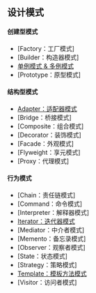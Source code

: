## 设计模式

#### 创建型模式

- [Factory：工厂模式]
- [Builder：构造器模式]
- [单例模式 & 多例模式](docs/singleton.md)
- [Prototype：原型模式]

#### 结构型模式

- [Adapter：适配器模式](docs/adapter.md)
- [Bridge：桥接模式]
- [Composite：组合模式]
- [Decorator：装饰模式]
- [Facade：外观模式]
- [Flyweight：享元模式]
- [Proxy：代理模式]

#### 行为模式

- [Chain：责任链模式]
- [Command：命令模式]
- [Interpreter：解释器模式]
- [Iterator：迭代器模式](docs/iterator.md)
- [Mediator：中介者模式]
- [Memento：备忘录模式]
- [Observer：观察者模式]
- [State：状态模式]
- [Strategy：策略模式]
- [Template：模板方法模式](docs/template.md)
- [Visitor：访问者模式]